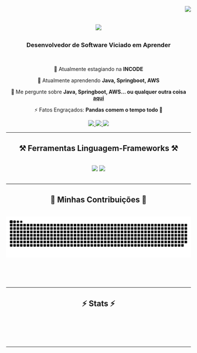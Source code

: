 <img align="right" src="https://visitor-badge.laobi.icu/badge?page_id=eykemesquita.eykemesquita" />

<h1 align="center">
    <img src="https://readme-typing-svg.herokuapp.com/?font=Righteous&size=35&center=true&vCenter=true&width=500&height=70&duration=4000&lines=Faaala+Dev!+👋;+Me+chamo+Eyke+Mesquita!;" />
</h1>

<h3 align="center">Desenvolvedor de Software Viciado em Aprender</h3>

<br/>

<div align="center">
 
 🔭 Atualmente estagiando na **INCODE**
 
 🌱 Atualmente aprendendo **Java, Springboot, AWS**

💬 Me pergunte sobre **Java, Springboot, AWS... ou qualquer outra coisa [aqui](https://github.com/eykemesquita/eykemesquita/issues)**

⚡ Fatos Engraçados: **Pandas comem o tempo todo :panda_face:**

 </div>
 
<div align="center"> 
  <a href="mailto:eyke1313@gmail.com">
    <img src="https://img.shields.io/badge/Gmail-333333?style=for-the-badge&logo=gmail&logoColor=red" />
  </a>
  <a href="https://www.linkedin.com/in/eykemesquita/" target="_blank">
    <img src="https://img.shields.io/badge/LinkedIn-0077B5?style=for-the-badge&logo=linkedin&logoColor=white"/>
  </a>
  <a href="SITE DO PORTIFÓLIO">
     <img src="https://img.shields.io/badge/Portfolio-FF5722?style=for-the-badge&logo=todoist&logoColor=white"/>
  </a>
</div>

 <hr/>
 
<h2 align="center">⚒️ Ferramentas Linguagem-Frameworks ⚒️</h2>
<br/>
<div align="center">
    <img src="https://skillicons.dev/icons?i=java,spring,py,cs,dotnet,html,css,angular,bootstrap,react" />
    <img src="https://skillicons.dev/icons?i=unreal,vscode,idea,git,github,mongodb,mysql,firebase,postgres,aws,docker" /><br>
</div>

<br/>
<hr/>

<div align="center">
  <h2>🐍 Minhas Contribuições 🐍</h2>
  <br>
  <img alt="snake eating my contributions" src="https://raw.githubusercontent.com/eykemesquita/eykemesquita/output/github-contribution-grid-snake.svg" />
  
  <br/><br/><br/>
</div>

<hr/>

<h2 align="center">⚡ Stats ⚡</h2>
<br>


<br/><br/>

<hr/>

<br/>

<br/>
